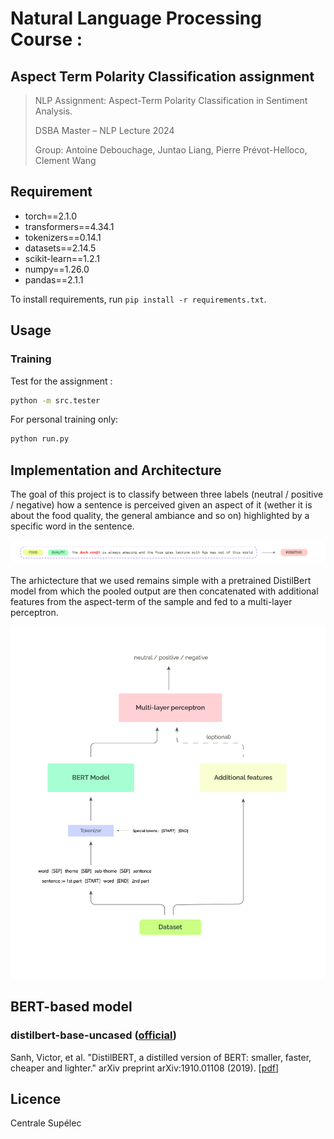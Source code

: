 # Natural Language Processing Course :

## Aspect Term Polarity Classification assignment

> NLP Assignment: Aspect-Term Polarity Classification in Sentiment Analysis.
> 
> DSBA Master – NLP Lecture 2024
> 
> Group: Antoine Debouchage, Juntao Liang, Pierre Prévot-Helloco, Clement Wang

## Requirement

* torch==2.1.0
* transformers==4.34.1
* tokenizers==0.14.1
* datasets==2.14.5
* scikit-learn==1.2.1
* numpy==1.26.0
* pandas==2.1.1

To install requirements, run `pip install -r requirements.txt`.

## Usage

### Training

Test for the assignment :

```sh
python -m src.tester
```

For personal training only:

```sh
python run.py
```

## Implementation and Architecture

The goal of this project is to classify between three labels (neutral / positive / negative) how a sentence is perceived given an aspect of it (wether it is about the food quality, the general ambiance and so on) highlighted by a specific word in the sentence.



![sample.png](.\images\sample.png)

The arhictecture that we used remains simple with a pretrained DistilBert model from which the pooled output are then concatenated with additional features from the aspect-term of the sample and fed to a multi-layer perceptron.

![model.png](.\images\model.png)





## BERT-based model

### distilbert-base-uncased ([official](https://github.com/huggingface/transformers/tree/main/examples/research_projects/distillation))

Sanh, Victor, et al. "DistilBERT, a distilled version of BERT: smaller, faster, cheaper and lighter." arXiv preprint arXiv:1910.01108 (2019). [[pdf](https://arxiv.org/pdf/1910.01108)]

## Licence

Centrale Supélec